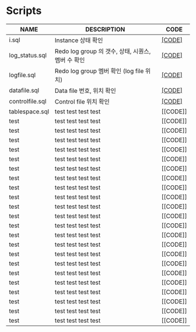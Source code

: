 # Scripts

| NAME | DESCRIPTION | CODE |
|-----|-----|-----|
| i.sql | Instance 상태 확인 | [[CODE]](https://github.com/corvina1208/Scripts/blob/main/i.md) |
| log_status.sql | Redo log group 의 갯수, 상태, 시퀀스, 멤버 수 확인 | [[CODE]](https://github.com/corvina1208/Scripts/blob/main/log_status.md) |
| logfile.sql | Redo log group 멤버 확인 (log file 위치) | [[CODE]](https://github.com/corvina1208/Scripts/blob/main/logfile.md) |
| datafile.sql | Data file 번호, 위치 확인 | [[CODE]](https://github.com/corvina1208/Scripts/blob/main/datafile.md) |
| controlfile.sql | Control file 위치 확인 | [[CODE]](https://github.com/corvina1208/Scripts/blob/main/controlfile.md) |
| tablespace.sql | test test test test | [[CODE]] |
| test | test test test test | [[CODE]] |
| test | test test test test | [[CODE]] |
| test | test test test test | [[CODE]] |
| test | test test test test | [[CODE]] |
| test | test test test test | [[CODE]] |
| test | test test test test | [[CODE]] |
| test | test test test test | [[CODE]] |
| test | test test test test | [[CODE]] |
| test | test test test test | [[CODE]] |
| test | test test test test | [[CODE]] |
| test | test test test test | [[CODE]] |
| test | test test test test | [[CODE]] |
| test | test test test test | [[CODE]] |
| test | test test test test | [[CODE]] |
| test | test test test test | [[CODE]] |
| test | test test test test | [[CODE]] |
| test | test test test test | [[CODE]] |
| test | test test test test | [[CODE]] |
| test | test test test test | [[CODE]] |
| test | test test test test | [[CODE]] |
| test | test test test test | [[CODE]] |
| test | test test test test | [[CODE]] |
